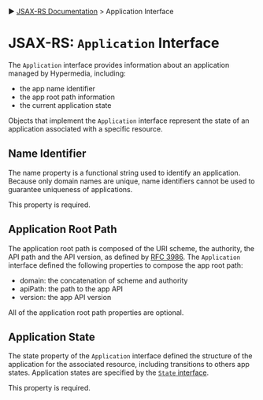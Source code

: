 :arrow_forward: [JSAX-RS Documentation](./jsax-rs-reference.md) > Application Interface

# JSAX-RS: `Application` Interface

The `Application` interface provides information about an application managed by Hypermedia, including:

- the app name identifier
- the app root path information
- the current application state

Objects that implement the `Application` interface represent the state of an application associated with a specific resource.

## Name Identifier

The name property is a functional string used to identify an application. Because only domain names are unique, name identifiers cannot be used to guarantee uniqueness of applications.

This property is required.

## Application Root Path

The application root path is composed of the URI scheme, the authority, the API path and the API version, as  defined by [RFC 3986](https://tools.ietf.org/html/rfc3986). The `Application` interface defined the following properties to compose the app root  path:

- domain: the concatenation of scheme and authority
- apiPath: the path to the app API
- version: the app API version

All of the application root path properties are optional.

## Application State

The state property of the `Application` interface defined the structure of the application for the associated resource, including transitions to others app states.  Application states are specified by the [`State` interface](./jsax-rs-state-interface.md).

This property is required.
